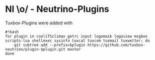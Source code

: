 # NI \o/ - Neutrino-Plugins

Tuxbox-Plugins were added with

```
#!bash
for plugin in cooliTSclimax getrc input logomask logoview msgbox scripts-lua shellexec sysinfo tuxcal tuxcom tuxmail tuxwetter; do
	git subtree add --prefix=$plugin https://github.com/tuxbox-neutrino/plugin-$plugin.git master
done
```
